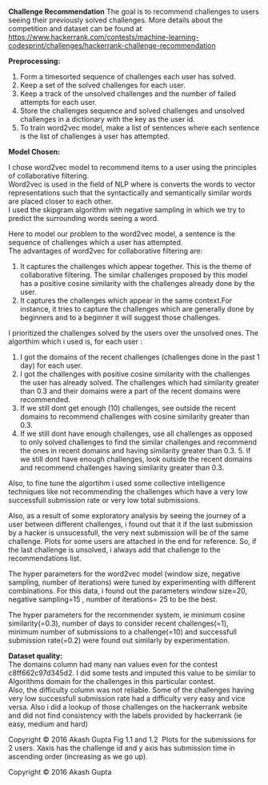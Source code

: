
**Challenge Recommendation** 
 The goal is to recommend challenges to users seeing their previously solved challenges. More details about the competition and dataset can be found at https://www.hackerrank.com/contests/machine-learning-codesprint/challenges/hackerrank-challenge-recommendation
 
**Preprocessing:**
1. Form a time­sorted sequence of challenges each user has solved.  
2. Keep a set of the solved challenges for each user.  
3. Keep a track of the unsolved challenges and the number of failed attempts for each 
user. 
4. Store the challenges sequence and solved challenges and unsolved challenges in a 
dictionary with the key as the user id.  
5. To train word2vec model, make a list of sentences where each sentence is the list of 
challenges a user has attempted.  
 
**Model Chosen:** 

I chose word2vec model to recommend items to a user using the principles of collaborative 
filtering.  
Word2vec is used in the field of NLP where is converts the words to vector representations such 
that the syntactically and semantically similar words are placed closer to each other.  
I used the skip­gram algorithm with negative sampling in which we try to predict the surrounding 
words seeing a word.  
 
Here to model our problem to the word2vec model, a sentence is the sequence of challenges 
which a user has attempted.  
The advantages of word2vec for collaborative filtering are:  
1. It captures the challenges which appear together. This is the theme of collaborative 
filtering. The similar challenges proposed by this model has a positive cosine similarity 
with the challenges already done by the user.  
2. It captures the challenges which appear in the same context.For instance, it tries to 
capture the challenges which are generally done by beginners and to a beginner it will 
suggest those challenges.  
 
I prioritized the challenges solved by the users over the unsolved ones. 
The algorthim which i used is, for each user : 
1. I got the domains of the recent challenges (challenges done in the past 1 day) for each 
user. 
2. I got the challenges with positive cosine similarity with the challenges the user has 
already solved. The challenges which had similarity greater than 0.3 and their domains 
were a part of the recent domains were recommended.  
3. If we still dont get enough (10) challenges, see outside the recent domains to 
recommend challenges with cosine similarity greater than 0.3.  
4. If we still dont have enough challenges, use all challenges as opposed to only solved 
challenges to find the similar challenges and recommend the ones in recent domains 
and having similarity greater than 0.3.  5. If we still dont have enough challenges, look outside the recent domains and 
recommend challenges having similarity greater than 0.3.  
 
Also, to fine tune the algortihm i used some collective intelligence techniques like not 
recommending the challenges which have a very low successfull submission rate or very low 
total submissions. 
 
Also, as a result of some exploratory analysis by seeing the journey of a user between different 
challenges, i found out that it if the last submission by a hacker is unsucessfull, the very next 
submission will be of the same challenge. Plots for some users are attached in the end for 
reference. So, if the last challenge is unsolved, i always add that challenge to the 
recommendations list.   
 
The hyper parameters for the word2vec model (window size, negative sampling, number of 
iterations) were tuned by experimenting with different combinations. For this data, i found out 
the parameters window size=20, negative sampling=15 , number of iterations= 25 to be the 
best.  
 
The hyper parameters for the recommender system, ie minimum cosine similarity(=0.3), number 
of days to consider recent challenges(=1), minimum number of submissions to a challenge(=10) 
and successfull submission rate(=0.2) were found out similarly by experimentation.  
 
**Dataset quality:**  
The domains column had many nan values even for the contest c8ff662c97d345d2. I did some 
tests and imputed this value to be similar to Algorithms domain for the challenges in this 
particular contest.  
Also, the difficulty column was not reliable. Some of the challenges having very low successfull 
submission rate had a difficulty very easy and vice versa. Also i did a lookup of those challenges 
on the hackerrank website and did not find consistency with the labels provided by hackerrank 
(ie easy, medium and hard)  
 
 
 
 
 
 
 
 
 
 
 
Copyright © 2016 Akash Gupta Fig 1.1 and 1.2 ­ Plots for the submissions for 2 users. X­axis has the challenge id and y axis 
has submission time in ascending order (increasing as we go up).  
 
Copyright © 2016 Akash Gupta 
